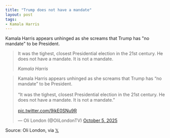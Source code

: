 ```yaml
---
title: "Trump does not have a mandate"
layout: post
tags:
- Kamala Harris
---
```


Kamala Harris appears unhinged as she screams that Trump has "no mandate" to be President.

> It was the tighest, closest Presidential election in the 21st century. He does not have a mandate. It is not a mandate.
>
> <cite>Kamala Harris</cite>

<blockquote class="twitter-tweet"><p lang="en" dir="ltr">Kamala Harris appears unhinged as she screams that Trump has “no mandate” to be President. <br><br>“It was the tighest, closest Presidential election in the 21st century. He does not have a mandate. It is not a mandate.”<br><br> <a href="https://t.co/9ikE0SNu9R">pic.twitter.com/9ikE0SNu9R</a></p>&mdash; Oli London (@OliLondonTV) <a href="https://twitter.com/OliLondonTV/status/1974911733526626515?ref_src=twsrc%5Etfw">October 5, 2025</a></blockquote> <script async src="https://platform.twitter.com/widgets.js" charset="utf-8"></script>

Source: Oli London, via [𝕏](https://x.com)
